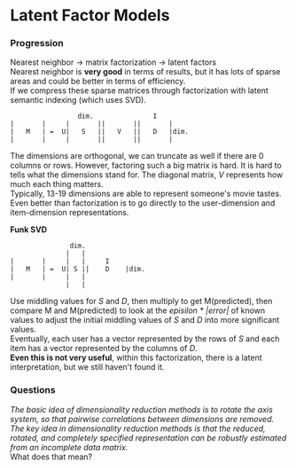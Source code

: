 # Latent Factor Models


### Progression
Nearest neighbor -> matrix factorization -> latent factors  
Nearest neighbor is **very good** in terms of results, but it has lots of sparse areas and could be better in terms of efficiency.  
If we compress these sparse matrices through factorization with latent semantic indexing (which uses SVD).  
```
                 dim.               I
|       |     |       ||       ||       |
|   M   | =  U|   S   ||   V   ||   D   |dim.
|       |     |       ||       ||       |
```
The dimensions are orthogonal, we can truncate as well if there are 0 columns or rows. However, factoring such a big matrix is hard. It is hard to tells what the dimensions stand for. The diagonal matrix, *V* represents how much each thing matters.  
Typically, 13-19 dimensions are able to represent someone's movie tastes.  
Even better than factorization is to go directly to the user-dimension and item-dimension representations.  

**Funk SVD**  
```
               dim.
              |   |
|       |     |   |     I
|   M   | =  U| S ||    D    |dim.
|       |     |   |
              |   |
```
Use middling values for *S* and *D*, then multiply to get M(predicted), then compare M and M(predicted) to look at the *episilon * |error|* of known values to adjust the initial middling values of *S* and *D* into more significant values.  
Eventually, each user has a vector represented by the rows of *S* and each item has a vector represented by the columns of *D*.  
**Even this is not very useful**, within this factorization, there is a latent interpretation, but we still haven't found it. 

### Questions
*The basic idea of dimensionality reduction methods is to rotate the axis system, so that pairwise correlations between dimensions are removed. The key idea in dimensionality reduction methods is that the reduced, rotated, and completely specified representation can be robustly estimated from an incomplete data matrix.*  
What does that mean?  
